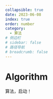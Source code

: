 ```yaml
---
collapsible: true
date: 2023-06-08
index: true
order: number
category: 
  - 算法
# 侧边栏
# sidebar: false
# 路径导航
# breadcrumb: false
---
```


# Algorithm

算法，启动！
